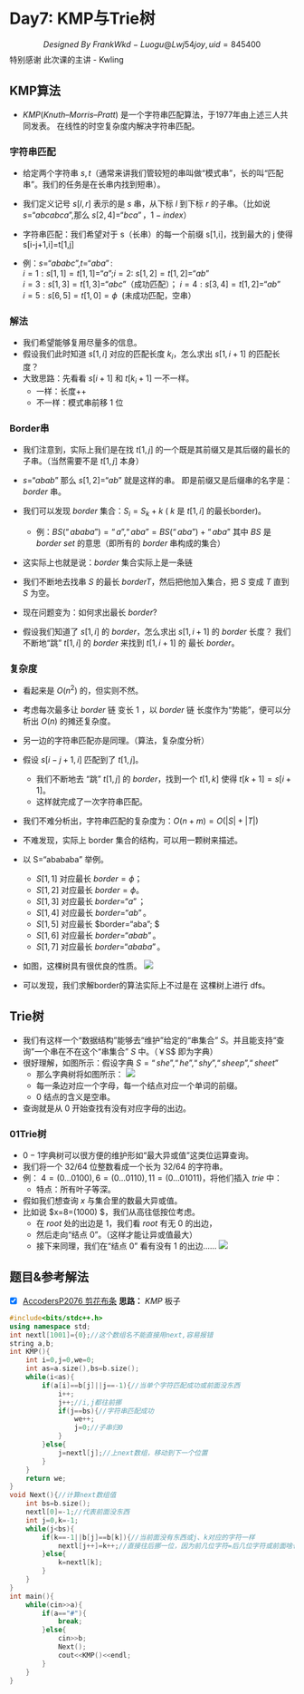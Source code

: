 # Day7: KMP与Trie树
$$Designed\ By\ FrankWkd\ -\ Luogu@Lwj54joy,uid=845400$$
特别感谢 此次课的主讲 - Kwling
## KMP算法
 - $KMP (Knuth–Morris–Pratt)$ 是一个字符串匹配算法，于1977年由上述三人共同发表。
在线性的时空复杂度内解决字符串匹配。
### 字符串匹配
 - 给定两个字符串 $s,t$（通常来讲我们管较短的串叫做“模式串”，长的叫“匹配串”。我们的任务是在长串内找到短串）。
 - 我们定义记号 $s[l,r]$ 表示的是 $s$ 串，从下标 $l$ 到下标 $r$ 的子串。（比如说 $s=“abcabca”$,那么 $s[2,4]=“bca”，1-index$）

 - 字符串匹配：我们希望对于 s（长串）的每一个前缀 s[1,i]，找到最大的 j 使得 s[i-j+1,i]=t[1,j]
 - 例：$s=“ababc”,t=“aba”:$  
    $i=1: s[1,1]=t[1,1]=“a” ; i=2:$ $s[1,2]=t[1,2]=“ab”$  
    $i=3: s[1,3]=t[1,3]=“abc”$（成功匹配）； $i=4: s[3,4]=t[1,2]=“ab”$  
    $i=5: s[6,5]=t[1,0]=\phi$  (未成功匹配，空串）  
### 解法
 - 我们希望能够复用尽量多的信息。
 - 假设我们此时知道 $s[1,i]$ 对应的匹配长度 $k_i$，怎么求出 $s[1,i+1]$ 的匹配长度？
 - 大致思路：先看看 $s[i+1]$ 和 $t[k_i+1]$ 一不一样。
    - 一样：长度++
    - 不一样：模式串前移 $1$ 位
### Border串
 - 我们注意到，实际上我们是在找 $t[1,j]$ 的一个既是其前缀又是其后缀的最长的子串。（当然需要不是 $t[1,j]$ 本身）
 - $s=“abab”$ 那么 $s[1,2]=“ab”$ 就是这样的串。
即是前缀又是后缀串的名字是：$border$ 串。

 - 我们可以发现 $border$ 集合：$S_i=S_k+{k}$ ( $k$ 是 $t[1,i]$ 的最长border)。
   - 例：$BS(“ababa”)={“a”,“aba”}=BS(“aba”)+{“aba”}$
其中 $BS$ 是 $border\ set$ 的意思（即所有的 $border$ 串构成的集合）

 - 这实际上也就是说：$border$ 集合实际上是一条链
 - 我们不断地去找串 $S$ 的最长 $border T$，然后把他加入集合，把 $S$ 变成 $T$ 直到 $S$ 为空。
 - 现在问题变为：如何求出最长 $border$?

 - 假设我们知道了 $s[1,i]$ 的 $border$，怎么求出 $s[1,i+1]$ 的 $border$ 长度？
我们不断地“跳” $t[1,i]$ 的 $border$ 来找到 $t[1,i+1]$ 的 最长 $border$。

### 复杂度
 - 看起来是 $O(n^2)$ 的，但实则不然。
 - 考虑每次最多让 $border$ 链 变长 $1$ ，以 $border$ 链 长度作为“势能”，便可以分析出 $O(n)$ 的摊还复杂度。

 - 另一边的字符串匹配亦是同理。（算法，复杂度分析）
 - 假设 $s[i-j+1,i]$ 匹配到了 $t[1,j]$。
   - 我们不断地去 “跳” $t[1,j]$ 的 $border$，找到一个 $t[1,k]$ 使得 $t[k+1]=s[i+1]$。
   - 这样就完成了一次字符串匹配。
 - 我们不难分析出，字符串匹配的复杂度为：$O(n+m)=O(|S|+|T|)$
 - 不难发现，实际上 border 集合的结构，可以用一颗树来描述。
 - 以 S=“abababa” 举例。
   - $S[1,1]$ 对应最长 $border=\phi；$
   - $S[1,2]$ 对应最长 $border=\phi 。$
   - $S[1,3]$ 对应最长 $border=“a”；$
   - $S[1,4]$ 对应最长 $border=“ab”。$
   - $S[1,5]$ 对应最长 $border=“aba”; $
   - $S[1,6]$ 对应最长 $border=“abab”。$
   - $S[1,7]$ 对应最长 $border=“ababa”。$
 - 如图，这棵树具有很优良的性质。
![](https://images.cnblogs.com/cnblogs_com/blogs/838391/galleries/2441761/t_250119032724_%E6%8D%95%E8%8E%B7.PNG)
 - 可以发现，我们求解border的算法实际上不过是在 这棵树上进行 dfs。
## Trie树
 - 我们有这样一个“数据结构”能够去“维护”给定的“串集合” $S$。并且能支持“查询”一个串在不在这个“串集合” $S$ 中。（￥S$ 即为字典）
 - 很好理解，如图所示：假设字典 $S={“she”,“he”,“shy”,“sheep”,“sheet”}$
   - 那么字典树将如图所示：
   ![](https://images.cnblogs.com/cnblogs_com/blogs/838391/galleries/2441761/t_250119032755_%E6%8D%95%E8%8E%B7.PNG)
   - 每一条边对应一个字母，每一个结点对应一个单词的前缀。
   - $0$ 结点的含义是空串。
 - 查询就是从 $0$ 开始查找有没有对应字母的出边。
### 01Trie树
 - $0-1$字典树可以很方便的维护形如“最大异或值”这类位运算查询。
 - 我们将一个 $32/64$ 位整数看成一个长为 $32/64$ 的字符串。
 - 例： $4=(0…0100), 6=(0…0110), 11=(0…01011)$，将他们插入 $trie$ 中：
   - 特点：所有叶子等深。
 - 假如我们想查询 $x$ 与集合里的数最大异或值。
 - 比如说 $x=8=(1000) $，我们从高往低按位考虑。
   - 在 $root$ 处的出边是 $1$，我们看 $root$ 有无 $0$ 的出边，
   - 然后走向“结点 $0$”。（这样才能让异或值最大）
   - 接下来同理，我们在“结点 $0$” 看有没有 $1$ 的出边……
![](https://images.cnblogs.com/cnblogs_com/blogs/838391/galleries/2441761/t_250119032834_%E6%8D%95%E8%8E%B7.PNG)


## 题目&参考解法
- [x] [AccodersP2076 剪花布条](http://www.accoders.com/problem.php?cid=5024&pid=0)
**思路：** $KMP$ 板子
```cpp
#include<bits/stdc++.h>
using namespace std;
int nextl[1001]={0};//这个数组名不能直接用next,容易报错 
string a,b;
int KMP(){
    int i=0,j=0,we=0;
    int as=a.size(),bs=b.size();
    while(i<as){
        if(a[i]==b[j]||j==-1){//当单个字符匹配成功或前面没东西 
            i++;
            j++;//i,j都往前挪 
            if(j==bs){//字符串匹配成功 
                we++; 
                j=0;//子串归0 
            }
        }else{
            j=nextl[j];//上next数组，移动到下一个位置 
        }
    }
    return we;
}
void Next(){//计算next数组值 
    int bs=b.size();
    nextl[0]=-1;//代表前面没东西 
    int j=0,k=-1;
    while(j<bs){
        if(k==-1||b[j]==b[k]){//当前面没有东西或j、k对应的字符一样 
            nextl[j++]=k++;//直接往后挪一位，因为前几位字符=后几位字符或前面啥也没有 
        }else{
            k=nextl[k];
        }
    }
}
int main(){
    while(cin>>a){
        if(a=="#"){
            break;
        }else{
            cin>>b;
            Next();
            cout<<KMP()<<endl;
        }
    }
}
```